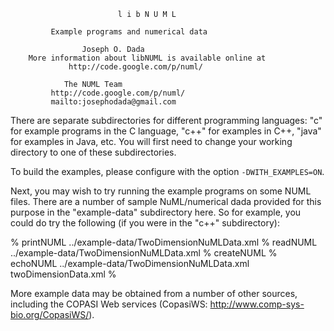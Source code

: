 
                            l i b N U M L

		     Example programs and numerical data

	    			Joseph O. Dada
        More information about libNUML is available online at
                 http://code.google.com/p/numl/

			    The NUML Team
			 http://code.google.com/p/numl/
		     mailto:josephodada@gmail.com

There are separate subdirectories for different programming languages:
"c" for example programs in the C language, "c++" for examples in C++,
"java" for examples in Java, etc.  You will first need to change your
working directory to one of these subdirectories.

To build the examples, please configure with the option `-DWITH_EXAMPLES=ON`.

Next, you may wish to try running the example programs on some NUML
files.  There are a number of sample NuML/numerical dada provided for this purpose
in the "example-data" subdirectory here.  So for example, you could
do try the following (if you were in the "c++" subdirectory):

  % printNUML     ../example-data/TwoDimensionNuMLData.xml
  % readNUML      ../example-data/TwoDimensionNuMLData.xml
  % createNUML 
  % echoNUML  ../example-data/TwoDimensionNuMLData.xml twoDimensionData.xml
  %

More example data may be obtained from a number of other sources, including
the COPASI Web services (CopasiWS: http://www.comp-sys-bio.org/CopasiWS/).

